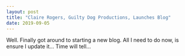 ```yaml
---
layout: post
title: "Claire Rogers, Guilty Dog Productions, Launches Blog"
date: 2019-09-05
---
```


Well. Finally got around to starting a new blog.  All I need to do now, is ensure I update it...  Time will tell...
